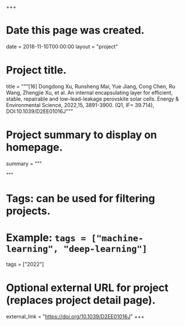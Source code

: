 +++
# Date this page was created.
date = 2018-11-10T00:00:00
layout = "project"

# Project title.
title = """[16] Dongdong Xu, Runsheng Mai, Yue Jiang, Cong Chen, Ru Wang, Zhengjie Xu, et al. An internal encapsulating layer for efficient, stable, repairable and low-lead-leakage perovskite solar cells. Energy & Environmental Science, 2022,15, 3891-3900. (Q1, IF= 39.714), DOI:10.1039/D2EE01016J"""

# Project summary to display on homepage.
summary = """

 """

# Tags: can be used for filtering projects.
# Example: `tags = ["machine-learning", "deep-learning"]`
tags = ["2022"]

# Optional external URL for project (replaces project detail page).
external_link = "https://doi.org/10.1039/D2EE01016J"
+++
